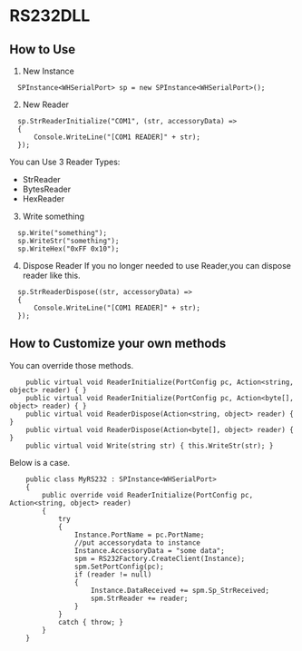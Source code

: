 # RS232DLL

## How to Use

1. New Instance
```
  SPInstance<WHSerialPort> sp = new SPInstance<WHSerialPort>();
```
2. New Reader
```
  sp.StrReaderInitialize("COM1", (str, accessoryData) =>
  {
      Console.WriteLine("[COM1 READER]" + str);
  });
```
  You can Use 3 Reader Types:
  - StrReader
  - BytesReader
  - HexReader

3. Write something
```
  sp.Write("something");
  sp.WriteStr("something");
  sp.WriteHex("0xFF 0x10");
```
4. Dispose Reader
  If you no longer needed to use Reader,you can dispose reader like this.
```
  sp.StrReaderDispose((str, accessoryData) =>
  {
      Console.WriteLine("[COM1 READER]" + str);
  });
```

## How to Customize your own methods

You can override those methods.
```
    public virtual void ReaderInitialize(PortConfig pc, Action<string, object> reader) { }
    public virtual void ReaderInitialize(PortConfig pc, Action<byte[], object> reader) { }
    public virtual void ReaderDispose(Action<string, object> reader) { }
    public virtual void ReaderDispose(Action<byte[], object> reader) { }
    public virtual void Write(string str) { this.WriteStr(str); }
```
Below is a case.
```
    public class MyRS232 : SPInstance<WHSerialPort>
    {
        public override void ReaderInitialize(PortConfig pc, Action<string, object> reader)
        {
            try
            {
                Instance.PortName = pc.PortName;
                //put accessorydata to instance
                Instance.AccessoryData = "some data";
                spm = RS232Factory.CreateClient(Instance);
                spm.SetPortConfig(pc);
                if (reader != null)
                {
                    Instance.DataReceived += spm.Sp_StrReceived;
                    spm.StrReader += reader;
                }
            }
            catch { throw; }
        }
    }
```

